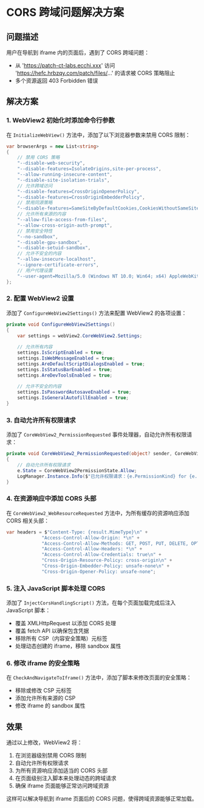 # CORS 跨域问题解决方案

## 问题描述
用户在导航到 iframe 内的页面后，遇到了 CORS 跨域问题：
- 从 'https://patch-ct-labs.ecchi.xxx' 访问 'https://hefc.hrbzqy.com/patch/files/...' 的请求被 CORS 策略阻止
- 多个资源返回 403 Forbidden 错误

## 解决方案

### 1. WebView2 初始化时添加命令行参数

在 `InitializeWebView()` 方法中，添加了以下浏览器参数来禁用 CORS 限制：

```csharp
var browserArgs = new List<string>
{
    // 禁用 CORS 策略
    "--disable-web-security",
    "--disable-features=IsolateOrigins,site-per-process",
    "--allow-running-insecure-content",
    "--disable-site-isolation-trials",
    // 允许跨域访问
    "--disable-features=CrossOriginOpenerPolicy",
    "--disable-features=CrossOriginEmbedderPolicy",
    // 禁用同源策略
    "--disable-features=SameSiteByDefaultCookies,CookiesWithoutSameSiteMustBeSecure",
    // 允许所有来源的内容
    "--allow-file-access-from-files",
    "--allow-cross-origin-auth-prompt",
    // 禁用安全特性
    "--no-sandbox",
    "--disable-gpu-sandbox",
    "--disable-setuid-sandbox",
    // 允许不安全的内容
    "--allow-insecure-localhost",
    "--ignore-certificate-errors",
    // 用户代理设置
    "--user-agent=Mozilla/5.0 (Windows NT 10.0; Win64; x64) AppleWebKit/537.36 (KHTML, like Gecko) Chrome/120.0.0.0 Safari/537.36"
};
```

### 2. 配置 WebView2 设置

添加了 `ConfigureWebView2Settings()` 方法来配置 WebView2 的各项设置：

```csharp
private void ConfigureWebView2Settings()
{
    var settings = webView2.CoreWebView2.Settings;
    
    // 允许所有内容
    settings.IsScriptEnabled = true;
    settings.IsWebMessageEnabled = true;
    settings.AreDefaultScriptDialogsEnabled = true;
    settings.IsStatusBarEnabled = true;
    settings.AreDevToolsEnabled = true;
    
    // 允许不安全的内容
    settings.IsPasswordAutosaveEnabled = true;
    settings.IsGeneralAutofillEnabled = true;
}
```

### 3. 自动允许所有权限请求

添加了 `CoreWebView2_PermissionRequested` 事件处理器，自动允许所有权限请求：

```csharp
private void CoreWebView2_PermissionRequested(object? sender, CoreWebView2PermissionRequestedEventArgs e)
{
    // 自动允许所有权限请求
    e.State = CoreWebView2PermissionState.Allow;
    LogManager.Instance.Info($"已允许权限请求：{e.PermissionKind} for {e.Uri}");
}
```

### 4. 在资源响应中添加 CORS 头部

在 `CoreWebView2_WebResourceRequested` 方法中，为所有缓存的资源响应添加 CORS 相关头部：

```csharp
var headers = $"Content-Type: {result.MimeType}\n" +
             "Access-Control-Allow-Origin: *\n" +
             "Access-Control-Allow-Methods: GET, POST, PUT, DELETE, OPTIONS\n" +
             "Access-Control-Allow-Headers: *\n" +
             "Access-Control-Allow-Credentials: true\n" +
             "Cross-Origin-Resource-Policy: cross-origin\n" +
             "Cross-Origin-Embedder-Policy: unsafe-none\n" +
             "Cross-Origin-Opener-Policy: unsafe-none";
```

### 5. 注入 JavaScript 脚本处理 CORS

添加了 `InjectCorsHandlingScript()` 方法，在每个页面加载完成后注入 JavaScript 脚本：

- 覆盖 XMLHttpRequest 以添加 CORS 处理
- 覆盖 fetch API 以确保包含凭据
- 移除所有 CSP（内容安全策略）元标签
- 处理动态创建的 iframe，移除 sandbox 属性

### 6. 修改 iframe 的安全策略

在 `CheckAndNavigateToIframe()` 方法中，添加了脚本来修改页面的安全策略：

- 移除或修改 CSP 元标签
- 添加允许所有来源的 CSP
- 修改 iframe 的 sandbox 属性

## 效果

通过以上修改，WebView2 将：
1. 在浏览器级别禁用 CORS 限制
2. 自动允许所有权限请求
3. 为所有资源响应添加适当的 CORS 头部
4. 在页面级别注入脚本来处理动态的跨域请求
5. 确保 iframe 页面能够正常访问跨域资源

这样可以解决导航到 iframe 页面后的 CORS 问题，使得跨域资源能够正常加载。